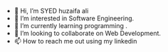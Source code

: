 - 👋 Hi, I’m SYED huzaifa ali
- 👀 I’m interested in Software Engineering.
- 🌱 I’m currently learning programming .
- 💞️ I’m looking to collaborate on Web Development.
- 📫 How to reach me out using my linkedin
